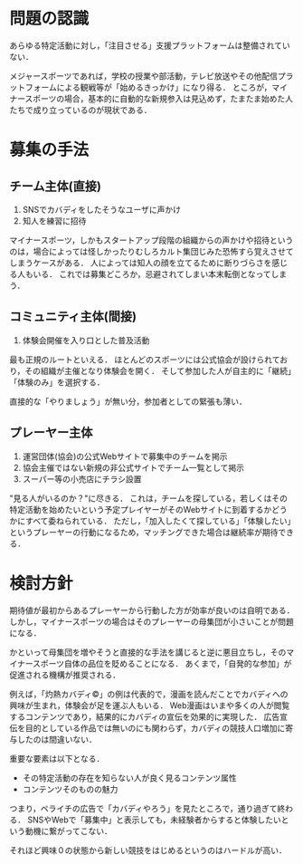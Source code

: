 # 問題の認識

あらゆる特定活動に対し，「注目させる」支援プラットフォームは整備されていない．

メジャースポーツであれば，学校の授業や部活動，テレビ放送やその他配信プラットフォームによる観戦等が「始めるきっかけ」になり得る．
ところが，マイナースポーツの場合，基本的に自動的な新規参入は見込めず，たまたま始めた人たちで成り立っているのが現状である．

# 募集の手法

## チーム主体(直接)
1. SNSでカバディをしたそうなユーザに声かけ
2. 知人を練習に招待

マイナースポーツ，しかもスタートアップ段階の組織からの声かけや招待というのは，場合によっては怪しかったりむしろカルト集団じみた恐怖すら覚えさせてしまうケースがある．
人によっては知人の顔を立てるために断りづらさを感じる人もいる．
これでは募集どころか，忌避されてしまい本末転倒となってしまう．

## コミュニティ主体(間接)
1. 体験会開催を入り口とした普及活動

最も正規のルートといえる．
ほとんどのスポーツには公式協会が設けられており，その組織が主催となり体験会を開く．
そして参加した人が自主的に「継続」「体験のみ」を選択する．

直接的な「やりましょう」が無い分，参加者としての緊張も薄い．

## プレーヤー主体
1. 運営団体(協会)の公式Webサイトで募集中のチームを掲示
2. 協会主催ではない新規の非公式サイトでチーム一覧として掲示
3. スーパー等の小売店にチラシ設置

"見る人がいるのか？"に尽きる．
これは，チームを探している，若しくはその特定活動を始めたいという予定プレイヤーがそのWebサイトに到着するかどうかにすべて委ねられている．
ただし，「加入したくて探している」「体験したい」というプレーヤーの行動になるため，マッチングできた場合は継続率が期待できる．

# 検討方針

期待値が最初からあるプレーヤーから行動した方が効率が良いのは自明である．
しかし，マイナースポーツの場合はそのプレーヤーの母集団が小さいことが問題になる．

かといって母集団を増やそうと直接的な手法を講じると逆に悪目立ちし，そのマイナースポーツ自体の品位を貶めることになる．
あくまで，「自発的な参加」が促進される機構が推奨される．

例えば，「灼熱カバディ©」の例は代表的で，漫画を読んだことでカバディへの興味が生まれ，体験会が足を運ぶ人もいる．
Web漫画はいまや多くの人が閲覧するコンテンツであり，結果的にカバディの宣伝を効果的に実現した．
広告宣伝を目的としている作品では無いのにも関わらず，カバディの競技人口増加に寄与したのは間違いない．

重要な要素は以下となる．

- その特定活動の存在を知らない人が良く見るコンテンツ属性
- コンテンツそのものの魅力

つまり，ペライチの広告で「カバディやろう」を見たところで，通り過ぎて終わる．
SNSやWebで「募集中」と表示しても，未経験者からすると体験したいという動機に繋がってこない．

それほど興味０の状態から新しい競技をはじめるというのはハードルが高い．